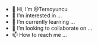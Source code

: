 - 👋 Hi, I’m @Tersoyuncu
- 👀 I’m interested in ...
- 🌱 I’m currently learning ...
- 💞️ I’m looking to collaborate on ...
- 📫 How to reach me ...

<!---
Tersoyuncu/Tersoyuncu is a ✨ special ✨ repository because its `README.md` (this file) appears on your GitHub profile.
You can click the Preview link to take a look at your changes.
--->
